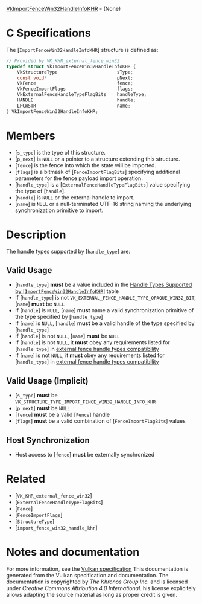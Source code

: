 [VkImportFenceWin32HandleInfoKHR](https://www.khronos.org/registry/vulkan/specs/1.3-extensions/man/html/VkImportFenceWin32HandleInfoKHR.html) - (None)

# C Specifications
The [`ImportFenceWin32HandleInfoKHR`] structure is defined as:
```c
// Provided by VK_KHR_external_fence_win32
typedef struct VkImportFenceWin32HandleInfoKHR {
    VkStructureType                      sType;
    const void*                          pNext;
    VkFence                              fence;
    VkFenceImportFlags                   flags;
    VkExternalFenceHandleTypeFlagBits    handleType;
    HANDLE                               handle;
    LPCWSTR                              name;
} VkImportFenceWin32HandleInfoKHR;
```

# Members
- [`s_type`] is the type of this structure.
- [`p_next`] is `NULL` or a pointer to a structure extending this structure.
- [`fence`] is the fence into which the state will be imported.
- [`flags`] is a bitmask of [`FenceImportFlagBits`] specifying additional parameters for the fence payload import operation.
- [`handle_type`] is a [`ExternalFenceHandleTypeFlagBits`] value specifying the type of [`handle`].
- [`handle`] is `NULL` or the external handle to import.
- [`name`] is `NULL` or a null-terminated UTF-16 string naming the underlying synchronization primitive to import.

# Description
The handle types supported by [`handle_type`] are:
## Valid Usage
-  [`handle_type`] **must**  be a value included in the [Handle Types Supported by [`ImportFenceWin32HandleInfoKHR`]](https://www.khronos.org/registry/vulkan/specs/1.3-extensions/html/vkspec.html#synchronization-fence-handletypes-win32) table
-    If [`handle_type`] is not `VK_EXTERNAL_FENCE_HANDLE_TYPE_OPAQUE_WIN32_BIT`, [`name`] **must**  be `NULL`
-    If [`handle`] is `NULL`, [`name`] **must**  name a valid synchronization primitive of the type specified by [`handle_type`]
-    If [`name`] is `NULL`, [`handle`] **must**  be a valid handle of the type specified by [`handle_type`]
-    If [`handle`] is not `NULL`, [`name`] **must**  be `NULL`
-    If [`handle`] is not `NULL`, it  **must**  obey any requirements listed for [`handle_type`] in [external fence handle types compatibility](https://www.khronos.org/registry/vulkan/specs/1.3-extensions/html/vkspec.html#external-fence-handle-types-compatibility)
-    If [`name`] is not `NULL`, it  **must**  obey any requirements listed for [`handle_type`] in [external fence handle types compatibility](https://www.khronos.org/registry/vulkan/specs/1.3-extensions/html/vkspec.html#external-fence-handle-types-compatibility)

## Valid Usage (Implicit)
-  [`s_type`] **must**  be `VK_STRUCTURE_TYPE_IMPORT_FENCE_WIN32_HANDLE_INFO_KHR`
-  [`p_next`] **must**  be `NULL`
-  [`fence`] **must**  be a valid [`Fence`] handle
-  [`flags`] **must**  be a valid combination of [`FenceImportFlagBits`] values

## Host Synchronization
- Host access to [`fence`] **must**  be externally synchronized

# Related
- [`VK_KHR_external_fence_win32`]
- [`ExternalFenceHandleTypeFlagBits`]
- [`Fence`]
- [`FenceImportFlags`]
- [`StructureType`]
- [`import_fence_win32_handle_khr`]

# Notes and documentation
For more information, see the [Vulkan specification](https://www.khronos.org/registry/vulkan/specs/1.3-extensions/html/vkspec.html)
This documentation is generated from the Vulkan specification and documentation.
The documentation is copyrighted by *The Khronos Group Inc.* and is licensed under *Creative Commons Attribution 4.0 International*.
his license explicitely allows adapting the source material as long as proper credit is given.
        